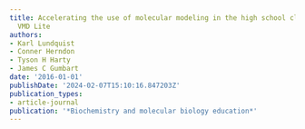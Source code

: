 ```yaml
---
title: Accelerating the use of molecular modeling in the high school classroom with
  VMD Lite
authors:
- Karl Lundquist
- Conner Herndon
- Tyson H Harty
- James C Gumbart
date: '2016-01-01'
publishDate: '2024-02-07T15:10:16.847203Z'
publication_types:
- article-journal
publication: '*Biochemistry and molecular biology education*'
---
```

